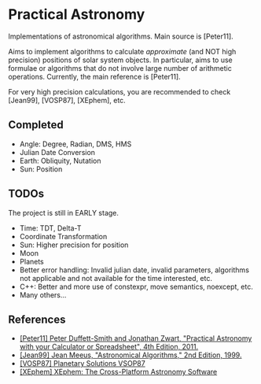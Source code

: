 # Practical Astronomy

Implementations of astronomical algorithms. Main source is \[Peter11\].

Aims to implement algorithms to calculate *approximate* (and NOT high precision) positions of solar system objects.
In particular, aims to use formulae or algorithms that do not involve large number of arithmetic operations.
Currently, the main reference is \[Peter11\].

For very high precision calculations, you are recommended to check \[Jean99\], \[VOSP87\], \[XEphem\], etc.

## Completed

- Angle: Degree, Radian, DMS, HMS
- Julian Date Conversion
- Earth: Obliquity, Nutation
- Sun: Position

## TODOs

The project is still in EARLY stage.

- Time: TDT, Delta-T
- Coordinate Transformation
- Sun: Higher precision for position
- Moon
- Planets
- Better error handling: Invalid julian date, invalid parameters, algorithms not applicable and not available for the time interested, etc.
- C++: Better and more use of constexpr, move semantics, noexcept, etc.
- Many others...

## References

- [\[Peter11\] Peter Duffett-Smith and Jonathan Zwart, "Practical Astronomy with your Calculator or Spreadsheet", 4th Edition, 2011.](https://en.wikipedia.org/wiki/Practical_Astronomy_with_your_Calculator)
- [\[Jean99\] Jean Meeus, "Astronomical Algorithms," 2nd Edition, 1999.](https://www.willbell.com/MATH/MC1.HTM)
- [\[VOSP87\] Planetary Solutions VSOP87](http://cdsarc.u-strasbg.fr/viz-bin/Cat?cat=VI/81)
- [\[XEphem\] XEphem: The Cross-Platform Astronomy Software](http://www.clearskyinstitute.com/xephem/)
